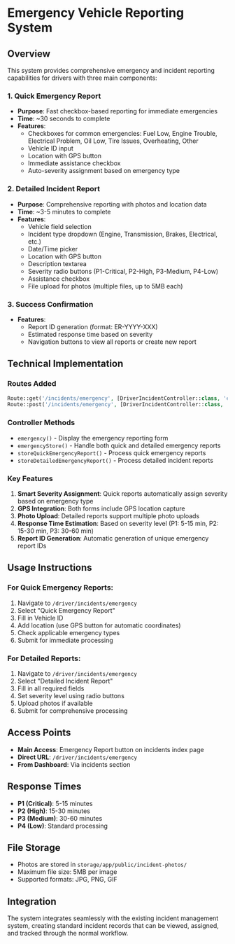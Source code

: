 # Emergency Vehicle Reporting System

## Overview
This system provides comprehensive emergency and incident reporting capabilities for drivers with three main components:

### 1. Quick Emergency Report
- **Purpose**: Fast checkbox-based reporting for immediate emergencies
- **Time**: ~30 seconds to complete
- **Features**:
  - Checkboxes for common emergencies: Fuel Low, Engine Trouble, Electrical Problem, Oil Low, Tire Issues, Overheating, Other
  - Vehicle ID input
  - Location with GPS button
  - Immediate assistance checkbox
  - Auto-severity assignment based on emergency type

### 2. Detailed Incident Report
- **Purpose**: Comprehensive reporting with photos and location data
- **Time**: ~3-5 minutes to complete
- **Features**:
  - Vehicle field selection
  - Incident type dropdown (Engine, Transmission, Brakes, Electrical, etc.)
  - Date/Time picker
  - Location with GPS button
  - Description textarea
  - Severity radio buttons (P1-Critical, P2-High, P3-Medium, P4-Low)
  - Assistance checkbox
  - File upload for photos (multiple files, up to 5MB each)

### 3. Success Confirmation
- **Features**:
  - Report ID generation (format: ER-YYYY-XXX)
  - Estimated response time based on severity
  - Navigation buttons to view all reports or create new report

## Technical Implementation

### Routes Added
```php
Route::get('/incidents/emergency', [DriverIncidentController::class, 'emergency'])->name('incidents.emergency');
Route::post('/incidents/emergency', [DriverIncidentController::class, 'emergencyStore'])->name('incidents.emergency.store');
```

### Controller Methods
- `emergency()` - Display the emergency reporting form
- `emergencyStore()` - Handle both quick and detailed emergency reports
- `storeQuickEmergencyReport()` - Process quick emergency reports
- `storeDetailedEmergencyReport()` - Process detailed incident reports

### Key Features
1. **Smart Severity Assignment**: Quick reports automatically assign severity based on emergency type
2. **GPS Integration**: Both forms include GPS location capture
3. **Photo Upload**: Detailed reports support multiple photo uploads
4. **Response Time Estimation**: Based on severity level (P1: 5-15 min, P2: 15-30 min, P3: 30-60 min)
5. **Report ID Generation**: Automatic generation of unique emergency report IDs

## Usage Instructions

### For Quick Emergency Reports:
1. Navigate to `/driver/incidents/emergency`
2. Select "Quick Emergency Report"
3. Fill in Vehicle ID
4. Add location (use GPS button for automatic coordinates)
5. Check applicable emergency types
6. Submit for immediate processing

### For Detailed Reports:
1. Navigate to `/driver/incidents/emergency`
2. Select "Detailed Incident Report"
3. Fill in all required fields
4. Set severity level using radio buttons
5. Upload photos if available
6. Submit for comprehensive processing

## Access Points
- **Main Access**: Emergency Report button on incidents index page
- **Direct URL**: `/driver/incidents/emergency`
- **From Dashboard**: Via incidents section

## Response Times
- **P1 (Critical)**: 5-15 minutes
- **P2 (High)**: 15-30 minutes  
- **P3 (Medium)**: 30-60 minutes
- **P4 (Low)**: Standard processing

## File Storage
- Photos are stored in `storage/app/public/incident-photos/`
- Maximum file size: 5MB per image
- Supported formats: JPG, PNG, GIF

## Integration
The system integrates seamlessly with the existing incident management system, creating standard incident records that can be viewed, assigned, and tracked through the normal workflow.
